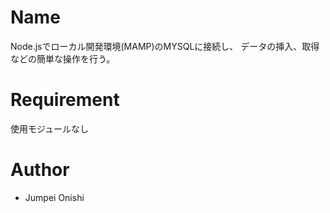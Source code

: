 # Name

Node.jsでローカル開発環境(MAMP)のMYSQLに接続し、
データの挿入、取得などの簡単な操作を行う。

# Requirement

使用モジュールなし

# Author

* Jumpei Onishi

